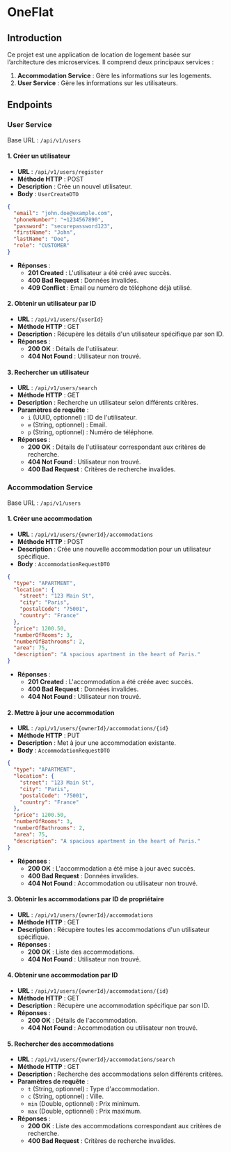 # OneFlat

## Introduction

Ce projet est une application de location de logement basée sur l’architecture des microservices. Il comprend deux principaux services :
1. **Accommodation Service** : Gère les informations sur les logements.
2. **User Service** : Gère les informations sur les utilisateurs.

## Endpoints

### User Service

Base URL : `/api/v1/users`

#### 1. Créer un utilisateur
- **URL** : `/api/v1/users/register`
- **Méthode HTTP** : POST
- **Description** : Crée un nouvel utilisateur.
- **Body** : `UserCreateDTO`

```json
{
  "email": "john.doe@example.com",
  "phoneNumber": "+1234567890",
  "password": "securepassword123",
  "firstName": "John",
  "lastName": "Doe",
  "role": "CUSTOMER"
}
```

- **Réponses** :
    - **201 Created** : L'utilisateur a été créé avec succès.
    - **400 Bad Request** : Données invalides.
    - **409 Conflict** : Email ou numéro de téléphone déjà utilisé.

#### 2. Obtenir un utilisateur par ID
- **URL** : `/api/v1/users/{userId}`
- **Méthode HTTP** : GET
- **Description** : Récupère les détails d'un utilisateur spécifique par son ID.
- **Réponses** :
    - **200 OK** : Détails de l'utilisateur.
    - **404 Not Found** : Utilisateur non trouvé.

#### 3. Rechercher un utilisateur
- **URL** : `/api/v1/users/search`
- **Méthode HTTP** : GET
- **Description** : Recherche un utilisateur selon différents critères.
- **Paramètres de requête** :
    - `i` (UUID, optionnel) : ID de l'utilisateur.
    - `e` (String, optionnel) : Email.
    - `p` (String, optionnel) : Numéro de téléphone.
- **Réponses** :
    - **200 OK** : Détails de l'utilisateur correspondant aux critères de recherche.
    - **404 Not Found** : Utilisateur non trouvé.
    - **400 Bad Request** : Critères de recherche invalides.


### Accommodation Service

Base URL : `/api/v1/users`

#### 1. Créer une accommodation
- **URL** : `/api/v1/users/{ownerId}/accommodations`
- **Méthode HTTP** : POST
- **Description** : Crée une nouvelle accommodation pour un utilisateur spécifique.
- **Body** : `AccommodationRequestDTO`

```json
{
  "type": "APARTMENT",
  "location": {
    "street": "123 Main St",
    "city": "Paris",
    "postalCode": "75001",
    "country": "France"
  },
  "price": 1200.50,
  "numberOfRooms": 3,
  "numberOfBathrooms": 2,
  "area": 75,
  "description": "A spacious apartment in the heart of Paris."
}
```

- **Réponses** :
    - **201 Created** : L'accommodation a été créée avec succès.
    - **400 Bad Request** : Données invalides.
    - **404 Not Found** : Utilisateur non trouvé.

#### 2. Mettre à jour une accommodation
- **URL** : `/api/v1/users/{ownerId}/accommodations/{id}`
- **Méthode HTTP** : PUT
- **Description** : Met à jour une accommodation existante.
- **Body** : `AccommodationRequestDTO`

```json
{
  "type": "APARTMENT",
  "location": {
    "street": "123 Main St",
    "city": "Paris",
    "postalCode": "75001",
    "country": "France"
  },
  "price": 1200.50,
  "numberOfRooms": 3,
  "numberOfBathrooms": 2,
  "area": 75,
  "description": "A spacious apartment in the heart of Paris."
}
```

- **Réponses** :
    - **200 OK** : L'accommodation a été mise à jour avec succès.
    - **400 Bad Request** : Données invalides.
    - **404 Not Found** : Accommodation ou utilisateur non trouvé.

#### 3. Obtenir les accommodations par ID de propriétaire
- **URL** : `/api/v1/users/{ownerId}/accommodations`
- **Méthode HTTP** : GET
- **Description** : Récupère toutes les accommodations d'un utilisateur spécifique.
- **Réponses** :
    - **200 OK** : Liste des accommodations.
    - **404 Not Found** : Utilisateur non trouvé.

#### 4. Obtenir une accommodation par ID
- **URL** : `/api/v1/users/{ownerId}/accommodations/{id}`
- **Méthode HTTP** : GET
- **Description** : Récupère une accommodation spécifique par son ID.
- **Réponses** :
    - **200 OK** : Détails de l'accommodation.
    - **404 Not Found** : Accommodation ou utilisateur non trouvé.

#### 5. Rechercher des accommodations
- **URL** : `/api/v1/users/{ownerId}/accommodations/search`
- **Méthode HTTP** : GET
- **Description** : Recherche des accommodations selon différents critères.
- **Paramètres de requête** :
    - `t` (String, optionnel) : Type d'accommodation.
    - `c` (String, optionnel) : Ville.
    - `min` (Double, optionnel) : Prix minimum.
    - `max` (Double, optionnel) : Prix maximum.
- **Réponses** :
    - **200 OK** : Liste des accommodations correspondant aux critères de recherche.
    - **400 Bad Request** : Critères de recherche invalides.

